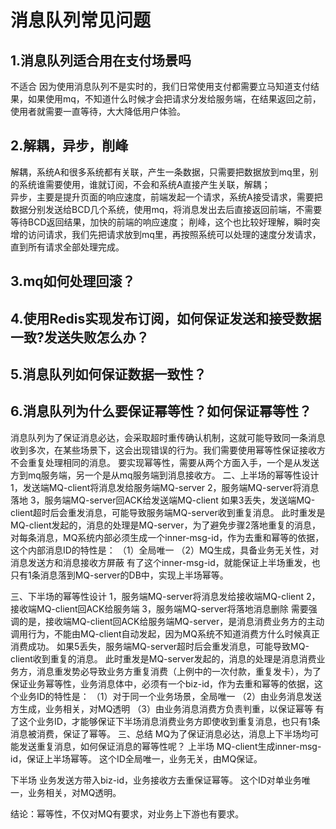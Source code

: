 # 消息队列常见问题
## 1.消息队列适合用在支付场景吗
不适合
因为使用消息队列不是实时的，我们日常使用支付都需要立马知道支付结果，如果使用mq，不知道什么时候才会把请求分发给服务端，在结果返回之前，使用者就需要一直等待，大大降低用户体验。
## 2.解耦，异步，削峰
解耦，系统A和很多系统都有关联，产生一条数据，只需要把数据放到mq里，别的系统谁需要使用，谁就订阅，不会和系统A直接产生关联，解耦；  
异步，主要是提升页面的响应速度，前端发起一个请求，系统A接受请求，需要把数据分别发送给BCD几个系统，使用mq，将消息发出去后直接返回前端，不需要等待BCD返回结果，加快的前端的响应速度；
削峰，这个也比较好理解，瞬时突增的访问请求，我们先把请求放到mq里，再按照系统可以处理的速度分发请求，直到所有请求全部处理完成。  
## 3.mq如何处理回滚？

## 4.使用Redis实现发布订阅，如何保证发送和接受数据一致?发送失败怎么办？

## 5.消息队列如何保证数据一致性？

## 6.消息队列为什么要保证幂等性？如何保证幂等性？
消息队列为了保证消息必达，会采取超时重传确认机制，这就可能导致同一条消息收到多次，在某些场景下，这会出现错误的行为。我们需要使用幂等性保证接收方不会重复处理相同的消息。
要实现幂等性，需要从两个方面入手，一个是从发送方到mq服务端，另一个是从mq服务端到消息接收方。
二、上半场的幂等性设计
1，发送端MQ-client将消息发给服务端MQ-server
2，服务端MQ-server将消息落地
3，服务端MQ-server回ACK给发送端MQ-client
如果3丢失，发送端MQ-client超时后会重发消息，可能导致服务端MQ-server收到重复消息。
此时重发是MQ-client发起的，消息的处理是MQ-server，为了避免步骤2落地重复的消息，对每条消息，MQ系统内部必须生成一个inner-msg-id，作为去重和幂等的依据，这个内部消息ID的特性是：
（1）全局唯一
（2）MQ生成，具备业务无关性，对消息发送方和消息接收方屏蔽
有了这个inner-msg-id，就能保证上半场重发，也只有1条消息落到MQ-server的DB中，实现上半场幂等。

三、下半场的幂等性设计
1，服务端MQ-server将消息发给接收端MQ-client
2，接收端MQ-client回ACK给服务端
3，服务端MQ-server将落地消息删除
需要强调的是，接收端MQ-client回ACK给服务端MQ-server，是消息消费业务方的主动调用行为，不能由MQ-client自动发起，因为MQ系统不知道消费方什么时候真正消费成功。
如果5丢失，服务端MQ-server超时后会重发消息，可能导致MQ-client收到重复的消息。
此时重发是MQ-server发起的，消息的处理是消息消费业务方，消息重发势必导致业务方重复消费（上例中的一次付款，重复发卡），为了保证业务幂等性，业务消息体中，必须有一个biz-id，作为去重和幂等的依据，这个业务ID的特性是：
（1）对于同一个业务场景，全局唯一
（2）由业务消息发送方生成，业务相关，对MQ透明
（3）由业务消息消费方负责判重，以保证幂等
有了这个业务ID，才能够保证下半场消息消费业务方即使收到重复消息，也只有1条消息被消费，保证了幂等。
三、总结
MQ为了保证消息必达，消息上下半场均可能发送重复消息，如何保证消息的幂等性呢？
上半场
MQ-client生成inner-msg-id，保证上半场幂等。
这个ID全局唯一，业务无关，由MQ保证。

下半场
业务发送方带入biz-id，业务接收方去重保证幂等。
这个ID对单业务唯一，业务相关，对MQ透明。

结论：幂等性，不仅对MQ有要求，对业务上下游也有要求。